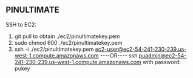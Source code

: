 PINULTIMATE
---------------------------------------------------------------------------
SSH to EC2:
1. git pull to obtain ./ec2/pinultimatekey.pem
2. sudo chmod 600 ./ec2/pinultimatekey.pem
3. ssh -i ./ec2/pinultimatekey.pem ec2-user@ec2-54-241-230-239.us-west-1.compute.amazonaws.com
----OR----
ssh puadmin@ec2-54-241-230-239.us-west-1.compute.amazonaws.com
with password: pukey